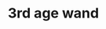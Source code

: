 ---
layout: item
title: 3rd age wand
item-id: 12422
datatable: true
id: 12422
name: "3rd age wand"
members: true
lowalch: 60000
highalch: 90000
examine: "A beautifully crafted wand infused by ancient wizards."
monsters:
  - id: 8633
    name: "The Mimic"
    members: true
    combat_level: 186
    wiki_url: "https://oldschool.runescape.wiki/w/The_Mimic"
    drops:
      - quantity: "1"
        rarity: 0.00019069412662090009
    image: "https://oldschool.runescape.wiki/images/f/f3/The_Mimic.png?b45f4"
---
